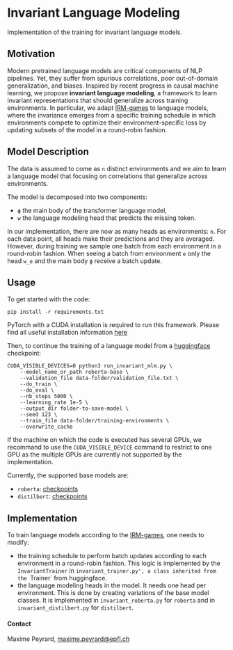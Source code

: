 # Invariant Language Modeling
Implementation of the training for invariant language models.

## Motivation

Modern pretrained language models are critical components of NLP pipelines. Yet, they suffer from spurious correlations, poor out-of-domain generalization, and biases.
Inspired by recent progress in causal machine learning, we propose __invariant language modeling__, a framework to learn invariant representations that should generalize across training environments.
In particular, we adapt [IRM-games](https://arxiv.org/abs/2002.04692) to language models, where the invariance emerges from a specific training schedule in which environments compete to optimize their environment-specific loss by updating subsets of the model in a round-robin fashion.

## Model Description

The data is assumed to come as `n` distinct environments and we aim to learn a language model that focusing on correlations that generalize across environments.

The model is decomposed into two components:
* `ϕ` the main body of the transformer language model,
* `w` the language modeling head that predicts the missing token.

In our implementation, there are now as many heads as environments: `n`.
For each data point, all heads make their predictions and they are averaged.
However, during training we sample one batch from each environment in a round-robin fashion.
When seeing a batch from environment `e` only the head `w_e` and the main body `ϕ` receive a batch update.

## Usage

To get started with the code:
```
pip install -r requirements.txt
```

PyTorch with a CUDA installation is required to run this framework.
Please find all useful installation information [here](https://pytorch.org/)

Then, to continue the training of a language model from a [huggingface](https://huggingface.co/models) checkpoint:
```
CUDA_VISIBLE_DEVICES=0 python3 run_invariant_mlm.py \
    --model_name_or_path roberta-base \
    --validation_file data-folder/validation_file.txt \
    --do_train \
    --do_eval \
    --nb_steps 5000 \
    --learning_rate 1e-5 \
    --output_dir folder-to-save-model \
    --seed 123 \
    --train_file data-folder/training-environments \
    --overwrite_cache
```
If the machine on which the code is executed has several GPUs, we recommand to use the `CUDA_VISIBLE_DEVICE` command to 
restrict to one GPU as the multiple GPUs are currently not supported by the implementation.

Currently, the supported base models are:
* `roberta`: [checkpoints](https://huggingface.co/models?sort=downloads&search=roberta)
* `distilbert`: [checkpoints](https://huggingface.co/models?sort=downloads&search=distilbert)

## Implementation

To train language models according to the [IRM-games](https://arxiv.org/abs/2002.04692), one needs to modify:
* the training schedule to perform batch updates according to each environment in a round-robin fashion.
This logic is implemented by the `InvariantTrainer` in `invariant_trainer.py', a class inherited from the `Trainer` from huggingface.
* the language modeling heads in the model.
It needs one head per environment.
This is done by creating variations of the base model classes. It is implemented in `invariant_roberta.py` for `roberta` and in `invariant_distilbert.py` for `distilbert`.

#### Contact

Maxime Peyrard, maxime.peyrard@epfl.ch
